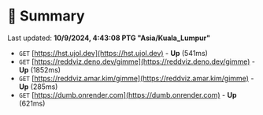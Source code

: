 # 📖 Summary
Last updated: **10/9/2024, 4:43:08 PTG "Asia/Kuala_Lumpur"**

- `GET` [https://hst.ujol.dev](https://hst.ujol.dev) - **Up** (541ms)
- `GET` [https://reddviz.deno.dev/gimme](https://reddviz.deno.dev/gimme) - **Up** (1852ms)
- `GET` [https://reddviz.amar.kim/gimme](https://reddviz.amar.kim/gimme) - **Up** (285ms)
- `GET` [https://dumb.onrender.com](https://dumb.onrender.com) - **Up** (621ms)
